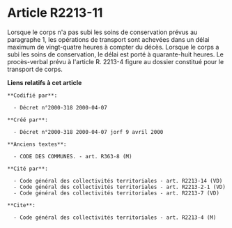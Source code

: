 # Article R2213-11

Lorsque le corps n'a pas subi les soins de conservation prévus au paragraphe 1, les opérations de transport sont achevées
dans un délai maximum de vingt-quatre heures à compter du décès. Lorsque le corps a subi les soins de conservation, le délai
est porté à quarante-huit heures. Le procès-verbal prévu à l'article R. 2213-4 figure au dossier constitué pour le transport
de corps.

**Liens relatifs à cet article**

	**Codifié par**:

	  - Décret n°2000-318 2000-04-07

	**Créé par**:

	  - Décret n°2000-318 2000-04-07 jorf 9 avril 2000

	**Anciens textes**:

	  - CODE DES COMMUNES. - art. R363-8 (M)

	**Cité par**:

	  - Code général des collectivités territoriales - art. R2213-14 (VD)
	  - Code général des collectivités territoriales - art. R2213-2-1 (VD)
	  - Code général des collectivités territoriales - art. R2213-7 (VD)

	**Cite**:

	  - Code général des collectivités territoriales - art. R2213-4 (M)
